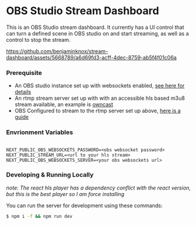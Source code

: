 # OBS Studio Stream Dashboard

This is an OBS Studio stream dashboard. It currently has a UI control that can turn a defined scene in OBS studio on and start streaming, as well as a control to stop the stream.

https://github.com/benjaminknox/stream-dashboard/assets/5668789/a6d69fd3-acff-4dec-8759-ab5f4f01c06a

### Prerequisite

- An OBS studio instance set up with websockets enabled, [see here for details](https://github.com/obsproject/obs-websocket)
- An rtmp stream server set up with with an accessible hls based m3u8 stream available, an example is [owncast](https://owncast.online/quickstart/)
- OBS Configured to stream to the rtmp server set up above, [here is a guide](https://mslivecdn.com/blog/obs-custom-rtmp-server/)

### Envrionment Variables

```dotenv

NEXT_PUBLIC_OBS_WEBSOCKETS_PASSWORD=<obs websocket password>
NEXT_PUBLIC_STREAM_URL=<url to your hls stream>
NEXT_PUBLIC_OBS_WEBSOCKETS_SERVER=<your obs websockets url>

```

### Developing & Running Locally

_note: The react hls player has a dependency conflict with the react version, but this is the best player so I am force installing_ 

You can run the server for development using these commands:
```bash
$ npm i -f && npm run dev
```
